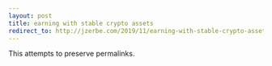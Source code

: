 ```yaml
---
layout: post
title: earning with stable crypto assets
redirect_to: http://jzerbe.com/2019/11/earning-with-stable-crypto-assets/
---
```

This attempts to preserve permalinks.
